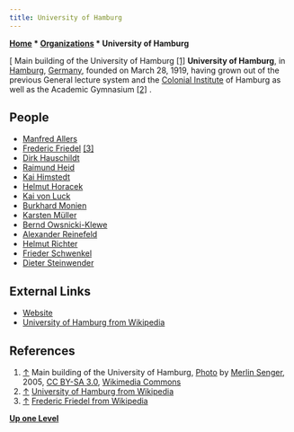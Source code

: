 ```yaml
---
title: University of Hamburg
---
```

**[Home](Home "Home") \* [Organizations](Organizations "Organizations") \* University of Hamburg**



[ Main building of the University of Hamburg <a id="cite-note-1" href="#cite-ref-1">[1]</a>
**University of Hamburg**,
in [Hamburg](https://en.wikipedia.org/wiki/Hamburg), [Germany](https://en.wikipedia.org/wiki/Germany), founded on March 28, 1919, having grown out of the previous General lecture system and the [Colonial Institute](https://en.wikipedia.org/wiki/Colonial_Institute) of Hamburg as well as the Academic Gymnasium <a id="cite-note-2" href="#cite-ref-2">[2]</a> . 



## People


* [Manfred Allers](index.php?title=Manfred_Allers&action=edit&redlink=1 "Manfred Allers (page does not exist)")
* [Frederic Friedel](Frederic_Friedel "Frederic Friedel") <a id="cite-note-3" href="#cite-ref-3">[3]</a>
* [Dirk Hauschildt](index.php?title=Dirk_Hauschildt&action=edit&redlink=1 "Dirk Hauschildt (page does not exist)")
* [Raimund Heid](Raimund_Heid "Raimund Heid")
* [Kai Himstedt](Kai_Himstedt "Kai Himstedt")
* [Helmut Horacek](Helmut_Horacek "Helmut Horacek")
* [Kai von Luck](Kai_von_Luck "Kai von Luck")
* [Burkhard Monien](Burkhard_Monien "Burkhard Monien")
* [Karsten Müller](Karsten_M%C3%BCller "Karsten Müller")
* [Bernd Owsnicki-Klewe](Bernd_Owsnicki-Klewe "Bernd Owsnicki-Klewe")
* [Alexander Reinefeld](Alexander_Reinefeld "Alexander Reinefeld")
* [Helmut Richter](Helmut_Richter "Helmut Richter")
* [Frieder Schwenkel](Frieder_Schwenkel "Frieder Schwenkel")
* [Dieter Steinwender](Dieter_Steinwender "Dieter Steinwender")


## External Links


* [Website](https://www.uni-hamburg.de/en.html)
* [University of Hamburg from Wikipedia](https://en.wikipedia.org/wiki/University_of_Hamburg)


## References


1. <a id="cite-ref-1" href="#cite-note-1">↑</a> Main building of the University of Hamburg, [Photo](https://commons.wikimedia.org/wiki/File:UniHHHauptgebaeude.jpg) by [Merlin Senger](https://de.wikipedia.org/wiki/Benutzer:MerlinSenger), 2005, [CC BY-SA 3.0](https://creativecommons.org/licenses/by-sa/3.0/deed.en), [Wikimedia Commons](https://en.wikipedia.org/wiki/Wikimedia_Commons)
2. <a id="cite-ref-2" href="#cite-note-2">↑</a> [University of Hamburg from Wikipedia](https://en.wikipedia.org/wiki/University_of_Hamburg)
3. <a id="cite-ref-3" href="#cite-note-3">↑</a> [Frederic Friedel from Wikipedia](https://en.wikipedia.org/wiki/Frederic_Friedel)

**[Up one Level](Organizations "Organizations")**







 
